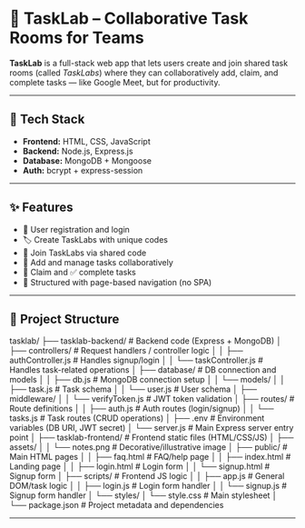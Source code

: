 # 🧪 TaskLab – Collaborative Task Rooms for Teams

**TaskLab** is a full-stack web app that lets users create and join shared task rooms (called *TaskLabs*) where they can collaboratively add, claim, and complete tasks — like Google Meet, but for productivity.

---

## 🔧 Tech Stack

- **Frontend:** HTML, CSS, JavaScript
- **Backend:** Node.js, Express.js
- **Database:** MongoDB + Mongoose
- **Auth:** bcrypt + express-session

---

## ✨ Features

- 🔐 User registration and login
- 🏷️ Create TaskLabs with unique codes
- 🚪 Join TaskLabs via shared code
- 📝 Add and manage tasks collaboratively
- 🙋 Claim and ✅ complete tasks
- 🧱 Structured with page-based navigation (no SPA)

---

## 📁 Project Structure
tasklab/
├── tasklab-backend/               # Backend code (Express + MongoDB)
│   ├── controllers/               # Request handlers / controller logic
│   │   ├── authController.js      # Handles signup/login
│   │   └── taskController.js      # Handles task-related operations
│   ├── database/                  # DB connection and models
│   │   ├── db.js                  # MongoDB connection setup
│   │   └── models/
│   │       ├── task.js            # Task schema
│   │       └── user.js            # User schema
│   ├── middleware/
│   │   └── verifyToken.js         # JWT token validation
│   ├── routes/                    # Route definitions
│   │   ├── auth.js                # Auth routes (login/signup)
│   │   └── tasks.js               # Task routes (CRUD operations)
│   ├── .env                       # Environment variables (DB URI, JWT secret)
│   └── server.js                  # Main Express server entry point
│
├── tasklab-frontend/              # Frontend static files (HTML/CSS/JS)
│   ├── assets/
│   │   └── notes.png              # Decorative/illustrative image
│   ├── public/                    # Main HTML pages
│   │   ├── faq.html               # FAQ/help page
│   │   ├── index.html             # Landing page
│   │   ├── login.html             # Login form
│   │   └── signup.html            # Signup form
│   ├── scripts/                   # Frontend JS logic
│   │   ├── app.js                 # General DOM/task logic
│   │   ├── login.js               # Login form handler
│   │   └── signup.js              # Signup form handler
│   └── styles/
│       └── style.css              # Main stylesheet
│
└── package.json                   # Project metadata and dependencies

---
